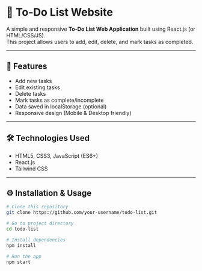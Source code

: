 # 📝 To-Do List Website

A simple and responsive **To-Do List Web Application** built using React.js (or HTML/CSS/JS).  
This project allows users to add, edit, delete, and mark tasks as completed.  

---

## 🚀 Features
- Add new tasks
- Edit existing tasks
- Delete tasks
- Mark tasks as complete/incomplete
- Data saved in localStorage (optional)
- Responsive design (Mobile & Desktop friendly)

---

## 🛠️ Technologies Used
- HTML5, CSS3, JavaScript (ES6+)
- React.js 
- Tailwind CSS 
---

## ⚙️ Installation & Usage
```bash
# Clone this repository
git clone https://github.com/your-username/todo-list.git

# Go to project directory
cd todo-list

# Install dependencies
npm install

# Run the app
npm start
